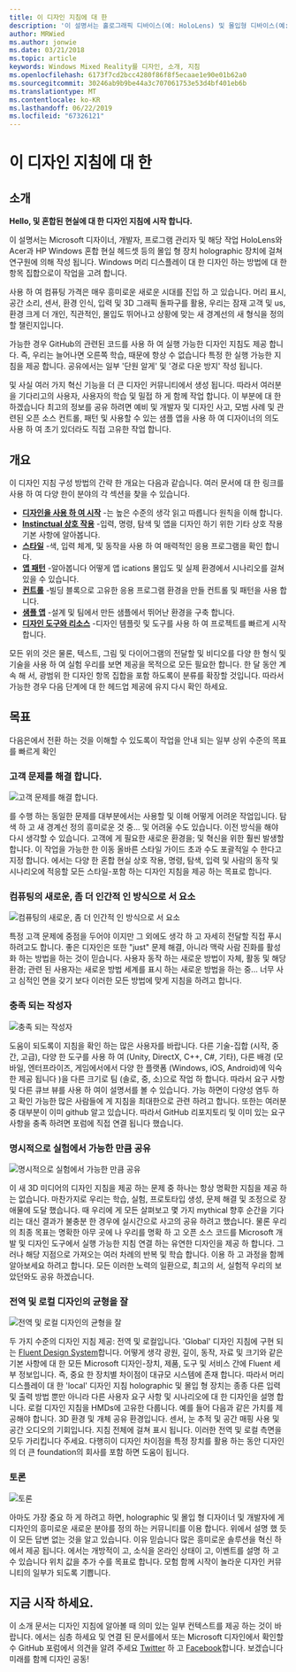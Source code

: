 ```yaml
---
title: 이 디자인 지침에 대 한
description: '이 설명서는 홀로그래픽 디바이스(예: HoloLens) 및 몰입형 디바이스(예: Acer 및 HP Windows Mixed Reality 헤드셋)로 작업하는 Microsoft 디자이너, 개발자, 프로그램 관리자 및 연구원이 작성한 것입니다.'
author: MRWied
ms.author: jonwie
ms.date: 03/21/2018
ms.topic: article
keywords: Windows Mixed Reality를 디자인, 소개, 지침
ms.openlocfilehash: 6173f7cd2bcc4280f86f8f5ecaae1e90e01b62a0
ms.sourcegitcommit: 30246ab9b9be44a3c707061753e53d4bf401eb6b
ms.translationtype: MT
ms.contentlocale: ko-KR
ms.lasthandoff: 06/22/2019
ms.locfileid: "67326121"
---
```

# <a name="about-this-design-guidance"></a>이 디자인 지침에 대 한

## <a name="introduction"></a>소개

**Hello, 및 혼합된 현실에 대 한 디자인 지침에 시작 합니다.**

이 설명서는 Microsoft 디자이너, 개발자, 프로그램 관리자 및 해당 작업 HoloLens와 Acer과 HP Windows 혼합 현실 헤드셋 등의 몰입 형 장치 holographic 장치에 걸쳐 연구원에 의해 작성 됩니다. Windows 머리 디스플레이 대 한 디자인 하는 방법에 대 한 항목 집합으로이 작업을 고려 합니다.

사용 하 여 컴퓨팅 가격은 매우 흥미로운 새로운 시대를 진입 하 고 있습니다. 머리 표시, 공간 소리, 센서, 환경 인식, 입력 및 3D 그래픽 돌파구를 활용, 우리는 잠재 고객 및 us, 환경 크게 더 개인, 직관적인, 몰입도 뛰어나고 상황에 맞는 새 경계선의 새 형식을 정의할 챌린지입니다.

가능한 경우 GitHub의 관련된 코드를 사용 하 여 실행 가능한 디자인 지침도 제공 합니다. 즉, 우리는 늘어나면 오른쪽 학습, 때문에 항상 수 없습니다 특정 한 실행 가능한 지침을 제공 합니다. 공유에서는 일부 '단원 알게' 및 '경로 다운 방지' 작성 됩니다.

및 사실 여러 가지 혁신 기능을 더 큰 디자인 커뮤니티에서 생성 됩니다. 따라서 여러분을 기다리고의 사용자, 사용자의 학습 및 밀접 하 게 함께 작업 합니다. 이 부분에 대 한 하겠습니다 최고의 정보를 공유 하려면 예비 및 개발자 및 디자인 사고, 모범 사례 및 관련된 오픈 소스 컨트롤, 패턴 및 사용할 수 있는 샘플 앱을 사용 하 여 디자이너의 의도 사용 하 여 초기 있더라도 직접 고유한 작업 합니다.

## <a name="overview"></a>개요

이 디자인 지침 구성 방법의 간략 한 개요는 다음과 같습니다. 여러 문서에 대 한 링크를 사용 하 여 다양 한이 분야의 각 섹션을 찾을 수 있습니다.
* **[디자인을 사용 하 여 시작](mixed-reality.md)**  -는 높은 수준의 생각 읽고 따릅니다 원칙을 이해 합니다.
* **[Instinctual 상호 작용](interaction-fundamentals.md)**  -입력, 명령, 탐색 및 앱을 디자인 하기 위한 기타 상호 작용 기본 사항에 알아봅니다.
* **[스타일](typography.md)**  -색, 입력 체계, 및 동작을 사용 하 여 매력적인 응용 프로그램을 확인 합니다.
* **[앱 패턴](types-of-mixed-reality-apps.md)**  -알아봅니다 어떻게 앱 ications 몰입도 및 실제 환경에서 시나리오를 걸쳐 있을 수 있습니다.
* **[컨트롤](interactable-object.md)**  -빌딩 블록으로 고유한 응용 프로그램 환경을 만들 컨트롤 및 패턴을 사용 합니다.
* **[샘플 앱](design.md#sample-apps)**  -설계 및 팀에서 만든 샘플에서 뛰어난 환경을 구축 합니다.
* **[디자인 도구와 리소스](design.md#design-tools)**  -디자인 템플릿 및 도구를 사용 하 여 프로젝트를 빠르게 시작 합니다.

모든 위의 것은 물론, 텍스트, 그림 및 다이어그램의 전달할 및 비디오를 다양 한 형식 및 기술을 사용 하 여 실험 우리를 보면 제공을 목적으로 모든 필요한 합니다. 한 달 동안 계속 해 서, 광범위 한 디자인 항목 집합을 포함 하도록이 분류를 확장할 것입니다. 따라서 가능한 경우 다음 단계에 대 한 헤드업 제공에 유지 다시 확인 하세요.

## <a name="objectives"></a>목표

다음은에서 전환 하는 것을 이해할 수 있도록이 작업을 안내 되는 일부 상위 수준의 목표를 빠르게 확인

### <a name="help-solve-customer-challenges"></a>고객 문제를 해결 합니다.

![고객 문제를 해결 합니다.](images/500px-fix-a-broken-switch-with-hololens.jpg) <br>

를 수행 하는 동일한 문제를 대부분에서는 사용할 및 이해 어떻게 어려운 작업입니다. 탐색 하 고 새 경계선 정의 흥미로운 것 중... 및 어려울 수도 있습니다. 이전 방식을 해야 다시 생각할 수 있습니다. 고객에 게 필요한 새로운 환경을; 및 혁신을 위한 훨씬 발생할 합니다. 이 작업을 가능한 한 이동 올바른 스타일 가이드 초과 수도 포괄적일 수 한다고 지정 합니다. 에서는 다양 한 혼합 현실 상호 작용, 명령, 탐색, 입력 및 사람의 동작 및 시나리오에 적응할 모든 스타일-포함 하는 디자인 지침을 제공 하는 목표로 합니다. 

### <a name="point-the-way-towards-a-new-more-human-way-of-computing"></a>컴퓨팅의 새로운, 좀 더 인간적 인 방식으로 서 요소

![컴퓨팅의 새로운, 좀 더 인간적 인 방식으로 서 요소](images/500px-man-and-women-with-holograph-on-table.png)<br>

특정 고객 문제에 중점을 두어야 이지만 그 외에도 생각 하 고 자세히 전달할 직접 푸시 하려고도 합니다. 좋은 디자인은 또한 "just" 문제 해결, 아니라 맥락 사람 진화를 활성화 하는 방법을 하는 것이 믿습니다. 사용자 동작 하는 새로운 방법이 자체, 활동 및 해당 환경; 관련 된 사용자는 새로운 방법 세계를 표시 하는 새로운 방법을 하는 중... 너무 사고 심적인 면을 갖기 보다 이러한 모든 방법에 맞게 지침을 하려고 합니다. 

### <a name="meet-creators-where-they-are"></a>충족 되는 작성자

![충족 되는 작성자](images/500px-creators.jpg) <br>

도움이 되도록이 지침을 확인 하는 많은 사용자를 바랍니다. 다른 기술-집합 (시작, 중간, 고급), 다양 한 도구를 사용 하 여 (Unity, DirectX, C++, C#, 기타), 다른 배경 (모바일, 엔터프라이즈, 게임에서에서 다양 한 플랫폼 (Windows, iOS, Android)에 익숙한 제공 됩니다 )을 다른 크기로 팀 (솔로, 중, 소)으로 작업 하 합니다. 따라서 요구 사항 및 다른 큐브 뷰를 사용 하 여이 설명서를 볼 수 있습니다. 가능 하면이 다양성 염두 하 고 확인 가능한 많은 사람들에 게 지침을 최대한으로 관련 하려고 합니다. 또한는 여러분 중 대부분이 이미 github 알고 있습니다. 따라서 GitHub 리포지토리 및 이미 있는 요구 사항을 충족 하려면 포럼에 직접 연결 됩니다 했습니다. 

### <a name="share-as-much-as-possible-from-experimental-to-explicit"></a>명시적으로 실험에서 가능한 만큼 공유

![명시적으로 실험에서 가능한 만큼 공유](images/500px-man-playinggame.jpg) <br>

이 새 3D 미디어의 디자인 지침을 제공 하는 문제 중 하나는 항상 명확한 지침을 제공 하는 없습니다. 마찬가지로 우리는 학습, 실험, 프로토타입 생성, 문제 해결 및 조정으로 장애물에 도달 했습니다. 때 우리에 게 모든 살펴보고 몇 가지 mythical 향후 순간을 기다리는 대신 결과가 불충분 한 경우에 실시간으로 사고의 공유 하려고 했습니다. 물론 우리의 최종 목표는 명확한 아무 곳에 나 우리를 명확 하 고 오픈 소스 코드를 Microsoft 개발 및 디자인 도구에서 실행 가능한 지침 연결 하는 유연한 디자인을 제공 하 합니다. 그러나 해당 지점으로 가져오는 여러 차례의 반복 및 학습 합니다. 이용 하 고 과정을 함께 알아보세요 하려고 합니다. 모든 이러한 노력의 일환으로, 최고의 서, 실험적 우리의 보았던와도 공유 하겠습니다. 

### <a name="the-right-balance-of-global-and-local-design"></a>전역 및 로컬 디자인의 균형을 잘

![전역 및 로컬 디자인의 균형을 잘](images/500px-fluentdesign.jpg) <br>

두 가지 수준의 디자인 지침 제공: 전역 및 로컬입니다. 'Global' 디자인 지침에 구현 되는 [Fluent Design System](http://fluent.microsoft.com)합니다. 어떻게 생각 광원, 깊이, 동작, 자료 및 크기와 같은 기본 사항에 대 한 모든 Microsoft 디자인-장치, 제품, 도구 및 서비스 간에 Fluent 세부 정보입니다. 즉, 중요 한 장치별 차이점이 대규모 시스템에 존재 합니다. 따라서 머리 디스플레이 대 한 'local' 디자인 지침 holographic 및 몰입 형 장치는 종종 다른 입력 및 출력 방법 뿐만 아니라 다른 사용자 요구 사항 및 시나리오에 대 한 디자인을 설명 합니다. 로컬 디자인 지침을 HMDs에 고유한 다룹니다. 예를 들어 다음과 같은 가치를 제공해야 합니다. 3D 환경 및 개체 공유 환경입니다. 센서, 눈 추적 및 공간 매핑 사용 및 공간 오디오의 기회입니다. 지침 전체에 걸쳐 표시 됩니다. 이러한 전역 및 로컬 측면을 모두 가리킵니다 주세요. 다행히이 디자인 차이점을 특정 장치를 활용 하는 동안 디자인의 더 큰 foundation의 회사를 포함 하면 도움이 됩니다.

### <a name="have-a-discussion"></a>토론

![토론](images/500px-share.jpg) <br>

아마도 가장 중요 하 게 하려고 하면, holographic 및 몰입 형 디자이너 및 개발자에 게 디자인의 흥미로운 새로운 분야를 정의 하는 커뮤니티를 이용 합니다. 위에서 설명 했 듯이 모든 답변 없는 것을 알고 있습니다. 이유 믿습니다 많은 흥미로운 솔루션을 혁신 하에서 제공 됩니다. 에서는 개방적이 고, 소식을 온라인 상태이 고, 이벤트를 설명 하 고 수 있습니다 위치 값을 추가 수를 목표로 합니다. 모험 함께 시작이 놀라운 디자인 커뮤니티의 일부가 되도록 기쁩니다. 

## <a name="please-dive-in"></a>지금 시작 하세요.

이 소개 문서는 디자인 지침에 알아볼 때 의미 있는 일부 컨텍스트를 제공 하는 것이 바랍니다. 에서는 심층 하세요 및 연결 된 문서를에서 또는 Microsoft 디자인에서 확인할 수 GitHub 포럼에서 의견을 알려 주세요 [Twitter](https://twitter.com/MicrosoftDesign) 하 고 [Facebook](https://www.facebook.com/microsoftdesign/)합니다. 보겠습니다 미래를 함께 디자인 공동!
